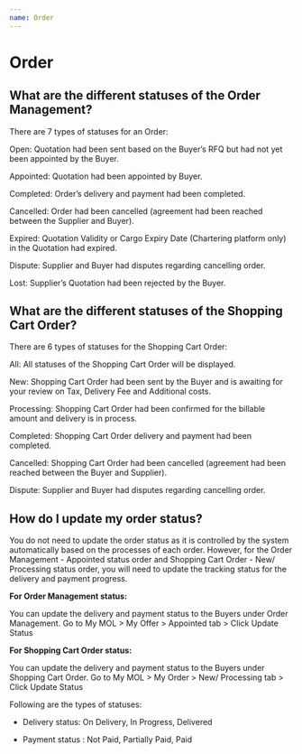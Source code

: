 ```yaml
---
name: Order 
---
```


# Order

##  What are the different statuses of the Order Management?

There are 7 types of statuses for an Order:

Open: Quotation had been sent based on the Buyer’s RFQ but had not yet been appointed by the Buyer.

Appointed: Quotation had been appointed by Buyer.

Completed: Order’s delivery and payment had been completed.

Cancelled: Order had been cancelled (agreement had been reached between the Supplier and Buyer).

Expired: Quotation Validity or Cargo Expiry Date (Chartering platform only) in the Quotation had expired.

Dispute: Supplier and Buyer had disputes regarding cancelling order. 

Lost: Supplier’s Quotation had been rejected by the Buyer.

##  What are the different statuses of the Shopping Cart Order?

There are 6 types of statuses for the Shopping Cart Order:

All: All statuses of the Shopping Cart Order will be displayed.

New: Shopping Cart Order had been sent by the Buyer and is awaiting for your review on Tax, Delivery Fee and Additional costs.

Processing: Shopping Cart Order had been confirmed for the billable amount and delivery is in process.

Completed: Shopping Cart Order delivery and payment had been completed.

Cancelled: Shopping Cart Order had been cancelled (agreement had been reached between the Buyer and Supplier).

Dispute: Supplier and Buyer had disputes regarding cancelling order. 

##  How do I update my order status?

You do not need to update the order status as it is controlled by the system automatically based on the processes of each order. However, for the Order Management - Appointed status order and Shopping Cart Order - New/ Processing status order, you will need to update the tracking status for the delivery and payment progress. 

**For Order Management status:**

You can update the delivery and payment status to the Buyers under Order Management. Go to My MOL > My Offer > Appointed tab > Click Update Status 

**For Shopping Cart Order status:**

You can update the delivery and payment status to the Buyers under Shopping Cart Order. Go to My MOL > My Order > New/ Processing tab > Click Update Status 

Following are the types of statuses:

-	Delivery status: On Delivery, In Progress, Delivered
 
-	Payment status : Not Paid, Partially Paid, Paid 